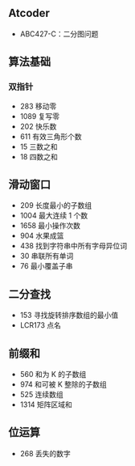 ## Atcoder

- ABC427-C：二分图问题

## 算法基础

### 双指针

- 283 移动零
- 1089 复写零
- 202 快乐数
- 611 有效三角形个数
- 15 三数之和
- 18 四数之和

## 滑动窗口

- 209 长度最小的子数组
- 1004 最大连续 1 个数
- 1658 最小操作次数
- 904 水果成篮
- 438 找到字符串中所有字母异位词
- 30 串联所有单词
- 76 最小覆盖子串

## 二分查找

- 153 寻找旋转排序数组的最小值
- LCR173 点名

## 前缀和

- 560 和为 K 的子数组
- 974 和可被 K 整除的子数组
- 525 连续数组
- 1314 矩阵区域和

## 位运算

- 268 丢失的数字